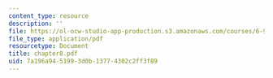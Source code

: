 ```yaml
---
content_type: resource
description: ''
file: https://ol-ocw-studio-app-production.s3.amazonaws.com/courses/6-901-inventions-and-patents-fall-2005/7a196a9451993d0b13774302c2ff3f89_chapter8.pdf
file_type: application/pdf
resourcetype: Document
title: chapter8.pdf
uid: 7a196a94-5199-3d0b-1377-4302c2ff3f89
---
```


